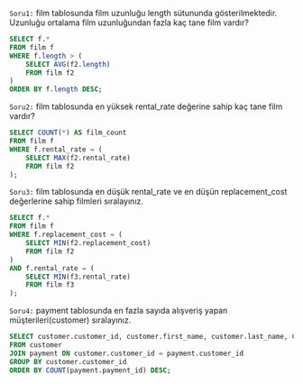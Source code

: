`Soru1:` film tablosunda film uzunluğu length sütununda gösterilmektedir. Uzunluğu ortalama film uzunluğundan fazla kaç tane film vardır?

```SQL
SELECT f.*
FROM film f
WHERE f.length > (
    SELECT AVG(f2.length)
    FROM film f2
)
ORDER BY f.length DESC;


```

`Soru2:` film tablosunda en yüksek rental_rate değerine sahip kaç tane film vardır?

```SQL
SELECT COUNT(*) AS film_count
FROM film f
WHERE f.rental_rate = (
    SELECT MAX(f2.rental_rate)
    FROM film f2
);

```

`Soru3:` film tablosunda en düşük rental_rate ve en düşün replacement_cost değerlerine sahip filmleri sıralayınız.

```SQL
SELECT f.*
FROM film f
WHERE f.replacement_cost = (
    SELECT MIN(f2.replacement_cost)
    FROM film f2
)
AND f.rental_rate = (
    SELECT MIN(f3.rental_rate)
    FROM film f3
);

```

`Soru4:` payment tablosunda en fazla sayıda alışveriş yapan müşterileri(customer) sıralayınız.

```SQL
SELECT customer.customer_id, customer.first_name, customer.last_name, COUNT(payment.payment_id)
FROM customer
JOIN payment ON customer.customer_id = payment.customer_id
GROUP BY customer.customer_id
ORDER BY COUNT(payment.payment_id) DESC;

```
